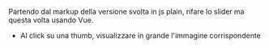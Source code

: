 Partendo dal markup della versione svolta in js plain, rifare lo slider ma questa volta usando Vue.

- Al click su una thumb, visualizzare in grande l'immagine corrispondente